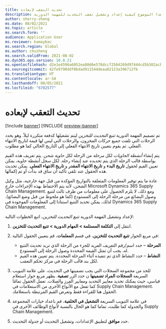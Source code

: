```yaml
---
title: تحديث التعقب لإبعاده
description: يصف هذا الموضوع كيفية إعداد وتشغيل تعقب التحديث للمهمة الدورية.
author: sherry-zheng
ms.date: 08/02/2021
ms.topic: article
ms.search.form: ''
audience: Application User
ms.reviewer: kamaybac
ms.search.region: Global
ms.author: chuzheng
ms.search.validFrom: 2021-08-02
ms.dyn365.ops.version: 10.0.21
ms.openlocfilehash: d2e1e4596a6052ea80d6e578dccf2564269d97444cd5b302acb5968cca2c884f
ms.sourcegitcommit: 42fe9790ddf0bdad911544deaa82123a396712fb
ms.translationtype: HT
ms.contentlocale: ar-SA
ms.lasthandoff: 08/05/2021
ms.locfileid: "6782577"
---
```

# <a name="update-tracking-for-put-away"></a>تحديث التعقب لإبعاده

[!include [banner](../includes/banner.md)]
[!INCLUDE [preview-banner](../includes/preview-banner.md)]

تم تصميم المهمة الدورية *تتبع التحديث للتخزين* ليتم تشغيلها كدفعة متكررة ليلاً. وهو يحدد الرحلات التي تلقت جميع حركات المخزون، والرحلات التي ليس لها قيمة لتاريخ الانتهاء الفعلي. ثم يقوم بتعيين تاريخ الانتهاء الفعلي إلى التاريخ الحالي كما هو مطلوب.

يتم إنشاء *أنشطة الحاويات* لكل *مرحلة* من الرحلة لكل *حاوية شحن*. يتم تعريف هذه القيم بواسطة قالب الرحلة الذي يتم تحديده عند إنشاء رحلة. لكل سجل أنشطة حاوية، يمكن تعيين القيم لحقول **تاريخ البدء** و **تاريخ الانتهاء المقدر** و **تاريخ الانتهاء الفعلي**. يمكن تحديث هذه الحقول عند تلقي تأكيد أن ساق قد بدأت أو تم إكمالها.

عادة ما يتم توفير المعلومات المتعلقة بالتواريخ المؤكدة من قبل جهة خارجية، مثل وكيل الشحن، لأنه يتم الاحتفاظ بهذه الإجراءات خارج Microsoft Dynamics 365 Supply Chain Management. ومع ذلك، لا يلزم الحصول على معلومات من طرف ثالث لتتبع وصول البضائع من مرحلة الرحلة إلى المستودع (كما هو ملحوظ من قبل وضع البضائع). لذلك، يمكن تحديد التتبع استنادا إلى المعلومات الموجودة في Dynamics 365 Supply Chain Management.

لإعداد وتشغيل المهمة الدورية *تتبع التحديث للتخزين*، اتبع الخطوات التالية:

1. انتقل إلى **التكلفة المستلمة \> المهام الدورية \> تتبع التحديث للتخزين**.
1. في مربع الحوار **تتبع التحديث للتخزين**، في قسم **المعلمات**، قم بتعيين الحقول التالية:

    - **المرحلة** – حدد اسم/رقم التعريف الفريد للجزء من الرحلة الذي تريد تحديث التتبع له. يجب أن تمثل القيمة المحددة وصول الرحلة إلى المستودع.
    - **النشاط** – حدد النشاط الذي تم تنفيذه أثناء المرحلة المحددة. يتم تعيين هذه القيم لكل بند قالب الرحلة في مركز تحكم التعقب.

1. للحد من مجموعة السجلات التي يجب تضمينها في التحديث، على علامة التبويب السريعة **السجلات المراد تضمينها** ن حدد الزر **تصفية**. يظهر مربع حوار استعلام قياسي، حيث يمكنك تحديد معايير التحديد ومعايير الفرز والصلات. تعمل الحقول تمامًا كما تفعل مع الأنواع الأخرى من الاستعلامات في Supply Chain Management. الحقول هنا للقراءة فقط وتعرض القيم المرتبطة باستعلامك.
1. في علامة التبويب السريعة **التشغيل في الخلفية**، قم باعداد خيارات المجموعة والجدولة كما طلبت، تماما كما هو الحال بالنسبة لأنواع الوظائف الأخرى في Supply Chain Management.
1. حدد **موافق** لتطبيق الإعدادات، وتشغيل التحديث أو جدولة التحديث.

